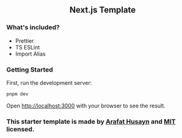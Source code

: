 ## <center>Next.js Template</center>

### What's included?

- Prettier
- TS ESLint
- Import Alias

### Getting Started

First, run the development server:

```bash
pnpm dev
```

Open [http://localhost:3000](http://localhost:3000) with your browser to see the result.

### This starter template is made by [Arafat Husayn](https://arafat.dev) and [MIT](license.md) licensed.
